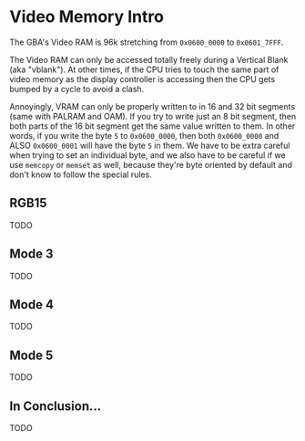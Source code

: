 # Video Memory Intro

The GBA's Video RAM is 96k stretching from `0x0600_0000` to `0x0601_7FFF`.

The Video RAM can only be accessed totally freely during a Vertical Blank
(aka "vblank"). At other times, if the CPU tries to touch the same part of video
memory as the display controller is accessing then the CPU gets bumped by a
cycle to avoid a clash.

Annoyingly, VRAM can only be properly written to in 16 and 32 bit segments (same
with PALRAM and OAM). If you try to write just an 8 bit segment, then both parts
of the 16 bit segment get the same value written to them. In other words, if you
write the byte `5` to `0x0600_0000`, then both `0x0600_0000` and ALSO
`0x0600_0001` will have the byte `5` in them. We have to be extra careful when
trying to set an individual byte, and we also have to be careful if we use
`memcopy` or `memset` as well, because they're byte oriented by default and
don't know to follow the special rules.

## RGB15

TODO

## Mode 3

TODO

## Mode 4

TODO

## Mode 5

TODO

## In Conclusion...

TODO
